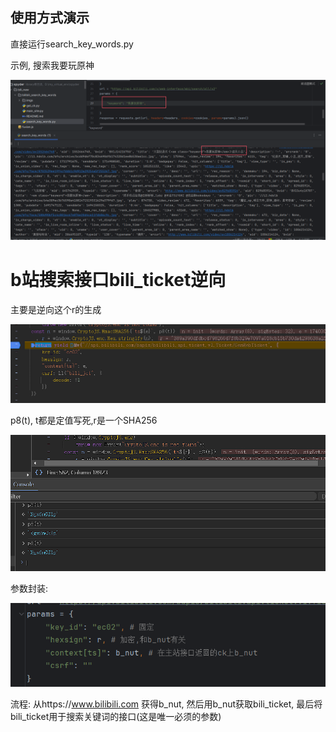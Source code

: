 
## 使用方式演示

直接运行search_key_words.py

示例, 搜索我要玩原神

![image-20250223173307776](imgs/image-20250223173307776.png)


# b站搜索接口bili_ticket逆向



主要是逆向这个r的生成

![image-20250223171326894](imgs/image-20250223171326894.png)



p8(t), t都是定值写死,r是一个SHA256

![image-20250223171426895](imgs/image-20250223171426895.png)



参数封装:

![image-20250223172733630](imgs/image-20250223172733630.png)

流程: 从https://www.bilibili.com 获得b_nut, 然后用b_nut获取bili_ticket, 最后将bili_ticket用于搜索关键词的接口(这是唯一必须的参数)

